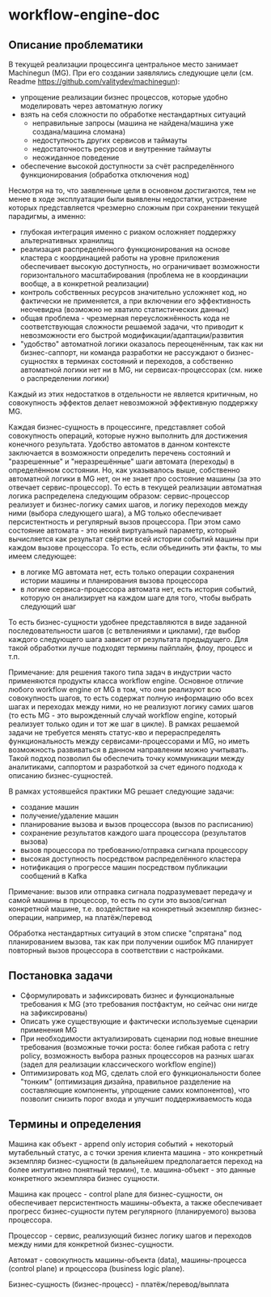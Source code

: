 # workflow-engine-doc

## Описание проблематики

В текущей реализации процессинга центральное место занимает Machinegun (MG). При его создании заявлялись следующие цели
(см. Readme https://github.com/valitydev/machinegun):
- упрощение реализации бизнес процессов, которые удобно моделировать через автоматную логику
- взять на себя сложности по обработке нестандартных ситуаций
    - неправильные запросы (машина не найдена/машина уже создана/машина сломана)
    - недоступность других сервисов и таймауты
    - недостаточность ресурсов и внутренние таймауты
    - неожиданное поведение
- обеспечение высокой доступности за счёт распределённого функционирования (обработка отключения нод)

Несмотря на то, что заявленные цели в основном достигаются, тем не менее в ходе эксплуатации были выявлены недостатки,
устранение которых представляется чрезмерно сложным при сохранении текущей парадигмы, а именно:
- глубокая интеграция именно с риаком осложняет поддержку альтернативных хранилищ
- реализация распределённого функционирования на основе кластера с координацией работы на уровне приложения обеспечивает
высокую доступность, но ограничивает возможности горизонтального масштабирования (проблема не в координации вообще, а в
конкретной реализации)
- контроль собственных ресурсов значительно усложняет код, но фактически не применяется, а при включении его 
эффективность неочевидна (возможно не хватило статистических данных)
- общая проблема - чрезмерная переусложнённость кода не соответствующая сложности решаемой задачи, что приводит к 
невозможности его быстрой модификации/адаптации/развития
- "удобство" автоматной логики оказалось переоценённым, так как ни бизнес-саппорт, ни команда разработки не рассуждают
о бизнес-сущностях в терминах состояний и переходов, а собственно автоматной логики нет ни в MG, ни сервисах-процессорах
(см. ниже о распределении логики)

Каждый из этих недостатков в отдельности не является критичным, но совокупность эффектов делает невозможной
эффективную поддержку MG.

Каждая бизнес-сущность в процессинге, представляет собой совокупность операций, которые нужно выполнить для достижения 
конечного результата. Удобство автоматов в данном контексте заключается в возможности определить перечень состояний и
"разрешенные" и "неразрешённые" шаги автомата (переходы) в определённом состоянии. Но, как указывалось выше, собственно 
автоматной логики в MG нет, он не знает про состояние машины (за это отвечает сервис-процессор). То есть в текущей 
реализации автоматная логика распределена следующим образом: сервис-процессор реализует и бизнес-логику самих шагов, и 
логику переходов между ними (выбора следующего шага), а MG только обеспечивает персистентность и регулярный вызов процессора.
При этом само состояние автомата - это некий виртуальный параметр, который вычисляется как результат свёртки всей истории
событий машины при каждом вызове процессора. То есть, если объединить эти факты, то мы имеем следующее:
- в логике MG автомата нет, есть только операции сохранения истории машины и планирования вызова процессора
- в логике сервиса-процессора автомата нет, есть история событий, которую он анализирует на каждом шаге для того, чтобы
выбрать следующий шаг

То есть бизнес-сущности удобнее представляются в виде заданной последовательности шагов (с ветвлениями и циклами), где 
выбор каждого следующего шага зависит от результата предыдущего. Для такой обработки лучше подходят термины пайплайн, 
флоу, процесс и т.п. 

Примечание: для решения такого типа задач в индустрии часто применяются продукты класса workflow engine. Основное 
отличие любого workflow engine от MG в том, что они реализуют всю совокупность шагов, то есть содержат полную информацию 
обо всех шагах и переходах между ними, но не реализуют логику самих шагов (то есть MG - это вырожденный случай workflow
engine, который реализует только один и тот же шаг в цикле). В рамках решаемой задачи не требуется менять статус-кво и 
перераспределять функциональность между сервисами-процессорами и MG, но иметь возможность развиваться в данном 
направлении можно учитывать. Такой подход позволил бы обеспечить точку коммуникации между аналитиками, саппортом и 
разработкой за счет единого подхода к описанию бизнес-сущностей. 

В рамках устоявшейся практики MG решает следующие задачи:
- создание машин 
- получение/удаление машин
- планирование вызова и вызов процессора (вызов по расписанию)
- сохранение результатов каждого шага процессора (результатов вызова)
- вызов процессора по требованию/отправка сигнала процессору
- высокая доступность посредством распределённого кластера
- нотификация о прогрессе машин посредством публикации сообщений в Kafka

Примечание: вызов или отправка сигнала подразумевает передачу и самой машины в процессор, то есть по сути это 
вызов/сигнал конкретной машине, т.е. воздействие на конкретный экземпляр бизнес-операции, например, на платёж/перевод

Обработка нестандартных ситуаций в этом списке "спрятана" под планированием вызова, так как при получении ошибок MG 
планирует повторный вызов процессора в соответствии с настройками.

## Постановка задачи

- Сформулировать и зафиксировать бизнес и функциональные требования к MG (это требования постфактум, но сейчас они нигде
на зафиксированы)
- Описать уже существующие и фактически используемые сценарии применения MG
- При необходимости актуализировать сценарии под новые внешние требования (возможные точки роста: более гибкая работа 
с retry policy, возможность выбора разных процессоров на разных шагах (задел для реализации классического workflow engine))
- Оптимизировать код MG, сделать слой его функциональности более "тонким" (оптимизация дизайна, правильное разделение
на составляющие компоненты, упрощение самих компонентов), что позволит снизить порог входа и улучшит поддерживаемость
кода

## Термины и определения

Машина как объект - append only история событий + некоторый мутабельный статус, а с точки зрения клиента машина - это конкретный 
экземпляр бизнес-сущности (в дальнейшем предполагается переход на более интуитивно понятный термин), т.е. машина-объект -
это данные конкретного экземпляра бизнес сущности.

Машина как процесс - control plane для бизнес-сущности, он обеспечивает персистентность машины-объекта, а также 
обеспечивает прогресс бизнес-сущности путем регулярного (планируемого) вызова процессора.

Процессор - сервис, реализующий бизнес логику шагов и переходов между ними для конкретной бизнес-сущности.

Автомат - совокупность машины-объекта (data), машины-процесса (control plane) и процессора (business logic plane).

Бизнес-сущность (бизнес-процесс) - платёж/перевод/выплата
